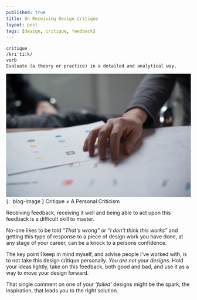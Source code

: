 ```yaml
---
published: true
title: On Receiving Design Critique
layout: post
tags: [design, critique, feedback]
---
```

```
critique
/krɪˈtiːk/
verb
Evaluate (a theory or practice) in a detailed and analytical way.
```

![A Design Critique](https://raw.githubusercontent.com/whitingx/whitingx.github.io/master/_posts/images/critique.jpg "A Design Critique"){: .blog-image }
<span class="blog-image-caption">Critique ≠ A Personal Criticism</span>

Receiving feedback, receiving it well and being able to act upon this feedback is a difficult skill to master.

No-one likes to be told _“That's wrong”_ or _“I don't think this works”_ and getting this type of response to a piece of design work you have done, at any stage of your career, can be a knock to a persons confidence.

The key point I keep in mind myself, and advise people I've worked with, is to not take this design critique personally. _You are not your designs._ Hold your ideas lightly, take on this feedback, both good and bad, and use it as a way to move your design forward.

That single comment on one of your _'failed'_ designs might be the spark, the inspiration, that leads you to the right solution.
